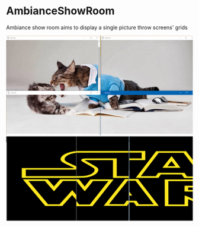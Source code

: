 # AmbianceShowRoom

Ambiance show room aims to display a single picture throw screens' grids

![alt tag](https://raw.githubusercontent.com/ComeBurguburu/AmbianceShowRoom/master/Preview.PNG)
![alt tag](https://raw.githubusercontent.com/ComeBurguburu/AmbianceShowRoom/master/Preview2.PNG)
